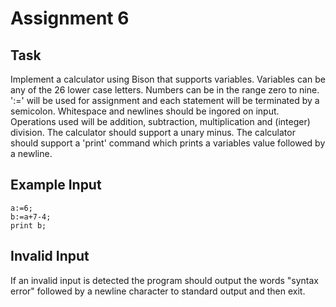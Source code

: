 # Assignment 6

## Task
Implement a calculator using Bison that supports variables. Variables can be any of the 26 lower case letters. Numbers can be in the range zero to nine. ':=' will be used for assignment and each statement will be terminated by a semicolon. Whitespace and newlines should be ingored on input. Operations used will be addition, subtraction, multiplication and (integer) division. The calculator should support a unary minus. The calculator should support a 'print' command which prints a variables value followed by a newline.
## Example Input
```
a:=6;
b:=a+7-4;
print b;
```
## Invalid Input
If an invalid input is detected the program should output the words 
"syntax error" followed by a newline character to standard output
and then exit.